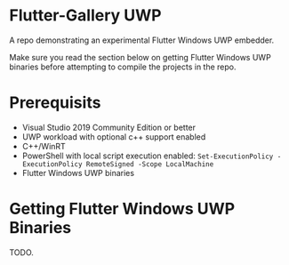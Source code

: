 # Flutter-Gallery UWP
A repo demonstrating an experimental Flutter Windows UWP embedder.

Make sure you read the section below on getting Flutter Windows UWP binaries before attempting to compile the projects in the repo.

# Prerequisits

* Visual Studio 2019 Community Edition or better
* UWP workload with optional c++ support enabled
* C++/WinRT
* PowerShell with local script execution enabled: `Set-ExecutionPolicy -ExecutionPolicy RemoteSigned -Scope LocalMachine`
* Flutter Windows UWP binaries

# Getting Flutter Windows UWP Binaries

TODO.